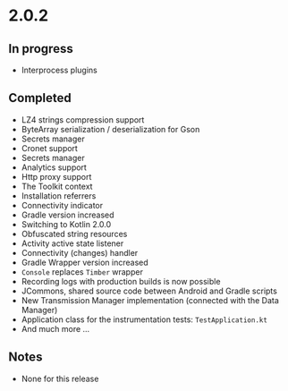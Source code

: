 # 2.0.2

## In progress

- Interprocess plugins

## Completed

- LZ4 strings compression support
- ByteArray serialization / deserialization for Gson
- Secrets manager
- Cronet support
- Secrets manager
- Analytics support
- Http proxy support
- The Toolkit context
- Installation referrers
- Connectivity indicator
- Gradle version increased
- Switching to Kotlin 2.0.0
- Obfuscated string resources
- Activity active state listener
- Connectivity (changes) handler
- Gradle Wrapper version increased
- `Console` replaces `Timber` wrapper
- Recording logs with production builds is now possible
- JCommons, shared source code between Android and Gradle scripts
- New Transmission Manager implementation (connected with the Data Manager)
- Application class for the instrumentation tests: `TestApplication.kt`
- And much more ...

## Notes

- None for this release
